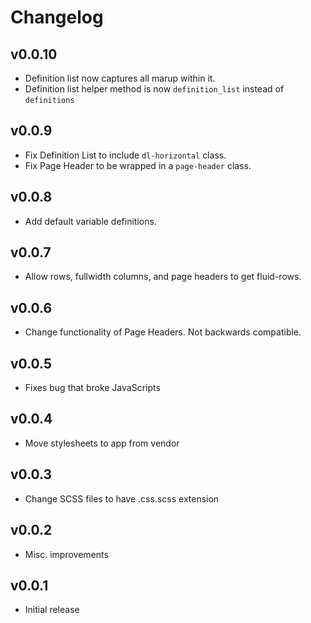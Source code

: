 # Changelog

## v0.0.10

* Definition list now captures all marup within it.
* Definition list helper method is now `definition_list` instead of `definitions`

## v0.0.9

* Fix Definition List to include `dl-horizontal` class.
* Fix Page Header to be wrapped in a `page-header` class.

## v0.0.8

* Add default variable definitions.

## v0.0.7

* Allow rows, fullwidth columns, and page headers to get fluid-rows.

## v0.0.6

* Change functionality of Page Headers. Not backwards compatible.

## v0.0.5

* Fixes bug that broke JavaScripts

## v0.0.4

* Move stylesheets to app from vendor

## v0.0.3

* Change SCSS files to have .css.scss extension

## v0.0.2

* Misc. improvements

## v0.0.1

* Initial release
